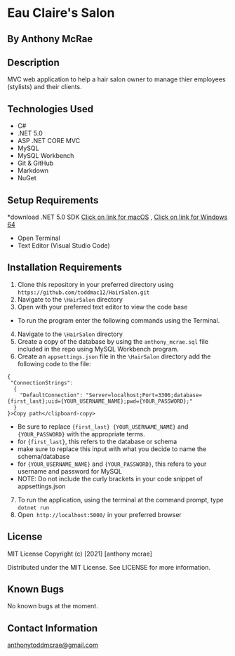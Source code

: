 # Eau Claire's Salon

## By Anthony McRae
## Description
MVC web application to help a hair salon owner to manage thier employees (stylists) and their clients.

## Technologies Used
* C#
* .NET 5.0 
* ASP .NET CORE MVC
* MySQL
* MySQL Workbench
* Git & GitHub
* Markdown
* NuGet
## Setup Requirements
*download .NET 5.0 SDK  [Click on link for macOS](https://dotnet.microsoft.com/download/dotnet/thank-you/sdk-5.0.401-macos-x64-installer) , [Click on link for Windows 64](https://dotnet.microsoft.com/download/dotnet/thank-you/sdk-5.0.401-windows-x64-installer)
* Open Terminal
* Text Editor (Visual Studio Code)

## Installation Requirements
1. Clone this repository in your preferred directory using `https://github.com/toddmac12/HairSalon.git`
2. Navigate to the `\HairSalon` directory
3. Open with your preferred text editor to view the code base
* To run the program enter the following commands using the Terminal.

4. Navigate to the `\HairSalon` directory
5. Create a copy of the database by using the `anthony_mcrae.sql` file included in the repo using MySQL Workbench program.
6. Create an `appsettings.json` file in the `\HairSalon` directory add the following code to the file:
```
{
 "ConnectionStrings":
  {
    "DefaultConnection": "Server=localhost;Port=3306;database={first_last};uid={YOUR_USERNAME_NAME};pwd={YOUR_PASSWORD};"
  }
}>Copy path</clipboard-copy>
```

* Be sure to replace `{first_last} {YOUR_USERNAME_NAME}` and `{YOUR_PASSWORD}` with the appropriate terms.
* for `{first_last}`, this refers to the database or schema
* make sure to replace this input with what you decide to name the schema/database
* for `{YOUR_USERNAME_NAME}` and `{YOUR_PASSWORD}`, this refers to your username and password for MySQL
* NOTE: Do not include the curly brackets in your code snippet of appsettings.json

7. To run the application, using the terminal at the command prompt, type `dotnet run`
8. Open` http://localhost:5000/` in your preferred browser
  
## License
MIT License
Copyright (c) [2021] [anthony mcrae]

Distributed under the MIT License. See LICENSE for more information.

## Known Bugs
No known bugs at the moment.

## Contact Information
anthonytoddmcrae@gmail.com